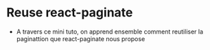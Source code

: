 # Reuse react-paginate
- A travers ce mini tuto, on apprend ensemble comment reutiliser la paginattion que react-paginate nous propose
